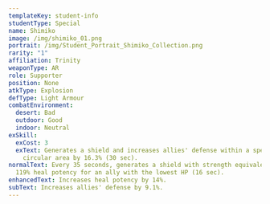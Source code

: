 ```yaml
---
templateKey: student-info
studentType: Special
name: Shimiko
image: /img/shimiko_01.png
portrait: /img/Student_Portrait_Shimiko_Collection.png
rarity: "1"
affiliation: Trinity
weaponType: AR
role: Supporter
position: None
atkType: Explosion
defType: Light Armour
combatEnvironment:
  desert: Bad
  outdoor: Good
  indoor: Neutral
exSkill:
  exCost: 3
  exText: Generates a shield and increases allies' defense within a specified
    circular area by 16.3% (30 sec).
normalText: Every 35 seconds, generates a shield with strength equivalent to
  119% heal potency for an ally with the lowest HP (16 sec).
enhancedText: Increases heal potency by 14%.
subText: Increases allies' defense by 9.1%.
---
```

